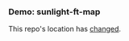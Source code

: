 ### Demo: sunlight-ft-map

This repo's location has [changed](https://github.com/chrislkeller/projects.chrislkeller.com/tree/master/demos/sunlight-ft-map).